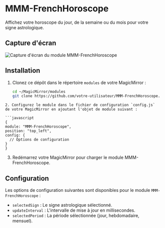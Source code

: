 # MMM-FrenchHoroscope
Affichez votre horoscope du jour, de la semaine ou du mois pour votre signe astrologique.

## Capture d'écran
![Capture d'écran du module MMM-FrenchHoroscope](screenshot.png)

## Installation

1. Clonez ce dépôt dans le répertoire `modules` de votre MagicMirror :
   ```sh
   cd ~/MagicMirror/modules
   git clone https://github.com/votre-utilisateur/MMM-FrenchHoroscope.git
  ```
2. Configurez le module dans le fichier de configuration `config.js` de votre MagicMirror en ajoutant l'objet de module suivant :

```javascript
{
  module: "MMM-FrenchHoroscope",
  position: "top_left",
  config: {
    // Options de configuration
  }
}
```

3. Redémarrez votre MagicMirror pour charger le module MMM-FrenchHoroscope.

## Configuration
Les options de configuration suivantes sont disponibles pour le module `MMM-FrenchHoroscope` :

- `selectedSign` : Le signe astrologique sélectionné.
- `updateInterval` : L'intervalle de mise à jour en millisecondes.
- `selectedPeriod` : La période sélectionnée (jour, hebdomadaire, mensuel).
